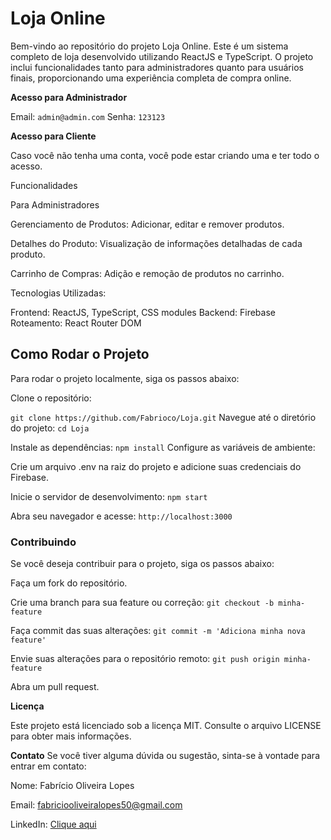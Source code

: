# Loja Online
 Bem-vindo ao repositório do projeto Loja Online. Este é um sistema completo de loja desenvolvido utilizando ReactJS e TypeScript. O projeto inclui funcionalidades tanto para administradores quanto para usuários finais, proporcionando uma experiência completa de compra online.

 
**Acesso para Administrador** 

Email: `admin@admin.com`
Senha: `123123`


**Acesso para Cliente**

Caso você não tenha uma conta, você pode estar criando uma e ter todo o acesso.


Funcionalidades

Para Administradores

Gerenciamento de Produtos: Adicionar, editar e remover produtos.

Detalhes do Produto: Visualização de informações detalhadas de cada produto.

Carrinho de Compras: Adição e remoção de produtos no carrinho.



Tecnologias Utilizadas:

Frontend: ReactJS, TypeScript, CSS modules
Backend: Firebase
Roteamento: React Router DOM

## Como Rodar o Projeto
Para rodar o projeto localmente, siga os passos abaixo:

Clone o repositório:

`git clone https://github.com/Fabrioco/Loja.git`
Navegue até o diretório do projeto: `cd Loja`

Instale as dependências: `npm install`
Configure as variáveis de ambiente:

Crie um arquivo .env na raiz do projeto e adicione suas credenciais do Firebase.


Inicie o servidor de desenvolvimento: `npm start`


Abra seu navegador e acesse: `http://localhost:3000`


### Contribuindo

Se você deseja contribuir para o projeto, siga os passos abaixo:

Faça um fork do repositório.

Crie uma branch para sua feature ou correção:
`git checkout -b minha-feature`


Faça commit das suas alterações:
`git commit -m 'Adiciona minha nova feature'`


Envie suas alterações para o repositório remoto:
`git push origin minha-feature`


Abra um pull request.


**Licença**

Este projeto está licenciado sob a licença MIT. Consulte o arquivo LICENSE para obter mais informações.

**Contato**
Se você tiver alguma dúvida ou sugestão, sinta-se à vontade para entrar em contato:

Nome: Fabrício Oliveira Lopes

Email: fabriciooliveiralopes50@gmail.com

LinkedIn: [Clique aqui](https://www.linkedin.com/in/fabrício-oliveira-lopes-b713892bb)
